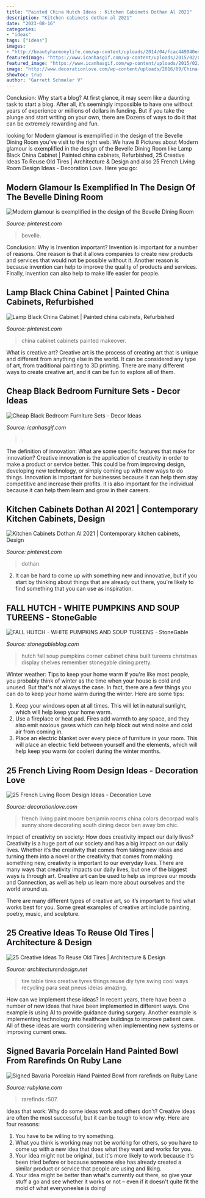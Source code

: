 ```yaml
---
title: "Painted China Hutch Ideas : Kitchen Cabinets Dothan Al 2021"
description: "Kitchen cabinets dothan al 2021"
date: "2023-08-16"
categories:
- "ideas"
tags: ["ideas"]
images:
- "http://beautyharmonylife.com/wp-content/uploads/2014/04/fcac449940ed0a8daaff39ee5c183ad6.jpg"
featuredImage: "https://www.icanhasgif.com/wp-content/uploads/2015/02/Cheap-Black-Bedroom-Furniture-Sets.jpg"
featured_image: "https://www.icanhasgif.com/wp-content/uploads/2015/02/Cheap-Black-Bedroom-Furniture-Sets.jpg"
image: "http://www.decorationlove.com/wp-content/uploads/2016/09/China-White-Benjamin-Moore-Paint-Color.jpg"
ShowToc: true
author: "Garrett Schmeler V"
---
```



Conclusion: Why start a blog?
At first glance, it may seem like a daunting task to start a blog. After all, it’s seemingly impossible to have one without years of experience or millions of dollars in funding. But if you take the plunge and start writing on your own, there are Dozens of ways to do it that can be extremely rewarding and fun.

	

		
looking for Modern glamour is exemplified in the design of the Bevelle Dining Room you've visit to the right web. We have 8 Pictures about Modern glamour is exemplified in the design of the Bevelle Dining Room like Lamp Black China Cabinet | Painted china cabinets, Refurbished, 25 Creative Ideas To Reuse Old Tires | Architecture &amp; Design and also 25 French Living Room Design Ideas - Decoration Love. Here you go:
		
    
## Modern Glamour Is Exemplified In The Design Of The Bevelle Dining Room

<img loading=lazy src="https://i.pinimg.com/736x/c3/f6/61/c3f661296bb468ca1d5c71434a62d529.jpg" onerror="this.onerror=null;this.src='https://tse3.mm.bing.net/th?id=OIP.1LEsQiO7Ky3itpvV94X8ewHaJ4&amp;pid=15.1';" alt="Modern glamour is exemplified in the design of the Bevelle Dining Room">

_Source: pinterest.com_

>bevelle. 

	

Conclusion: Why is Invention important?
Invention is important for a number of reasons. One reason is that it allows companies to create new products and services that would not be possible without it. Another reason is because invention can help to improve the quality of products and services. Finally, invention can also help to make life easier for people.

    
## Lamp Black China Cabinet | Painted China Cabinets, Refurbished

<img loading=lazy src="https://i.pinimg.com/736x/8f/30/9f/8f309f6fa97f659ec69ee333e7481159.jpg" onerror="this.onerror=null;this.src='https://tse3.mm.bing.net/th?id=OIP.WUxH3x72eBpUDHrrxH-q8AHaKL&amp;pid=15.1';" alt="Lamp Black China Cabinet | Painted china cabinets, Refurbished">

_Source: pinterest.com_

>china cabinet cabinets painted makeover. 

	

What is creative art?
Creative art is the process of creating art that is unique and different from anything else in the world. It can be considered any type of art, from traditional painting to 3D printing. There are many different ways to create creative art, and it can be fun to explore all of them.

    
## Cheap Black Bedroom Furniture Sets - Decor Ideas

<img loading=lazy src="https://www.icanhasgif.com/wp-content/uploads/2015/02/Cheap-Black-Bedroom-Furniture-Sets.jpg" onerror="this.onerror=null;this.src='https://tse4.mm.bing.net/th?id=OIP.I6oBY3t8Qf_uv362kiGxoQHaFj&amp;pid=15.1';" alt="Cheap Black Bedroom Furniture Sets - Decor Ideas">

_Source: icanhasgif.com_

>. 

	

The definition of innovation: What are some specific features that make for innovation?
Creative innovation is the application of creativity in order to make a product or service better. This could be from improving design, developing new technology, or simply coming up with new ways to do things. Innovation is important for businesses because it can help them stay competitive and increase their profits. It is also important for the individual because it can help them learn and grow in their careers.

    
## Kitchen Cabinets Dothan Al 2021 | Contemporary Kitchen Cabinets, Design

<img loading=lazy src="https://i.pinimg.com/736x/6f/3c/76/6f3c76859b6cdd6fe6b5cf9c68688c11.jpg" onerror="this.onerror=null;this.src='https://tse4.mm.bing.net/th?id=OIP.xqq_MHwXLq_6Zde9lEK_dQHaLE&amp;pid=15.1';" alt="Kitchen Cabinets Dothan Al 2021 | Contemporary kitchen cabinets, Design">

_Source: pinterest.com_

>dothan. 

	

2. It can be hard to come up with something new and innovative, but if you start by thinking about things that are already out there, you're likely to find something that you can use as inspiration. 

    
## FALL HUTCH - WHITE PUMPKINS AND SOUP TUREENS - StoneGable

<img loading=lazy src="https://i0.wp.com/2.bp.blogspot.com/-zOWOteksnGY/UlNWL5RQ2OI/AAAAAAAAjHc/CKldJT6sj0c/s1600/DSC_0379.JPG" onerror="this.onerror=null;this.src='https://tse3.mm.bing.net/th?id=OIP.n0P0Hh1HlrhS5M_43FHaKgHaLM&amp;pid=15.1';" alt="FALL HUTCH - WHITE PUMPKINS AND SOUP TUREENS - StoneGable">

_Source: stonegableblog.com_

>hutch fall soup pumpkins corner cabinet china built tureens christmas display shelves remember stonegable dining pretty. 

	

Winter weather: Tips to keep your home warm
If you're like most people, you probably think of winter as the time when your house is cold and unused. But that's not always the case. In fact, there are a few things you can do to keep your home warm during the winter. Here are some tips:
1) Keep your windows open at all times. This will let in natural sunlight, which will help keep your home warm.
2) Use a fireplace or heat pad. Fires add warmth to any space, and they also emit noxious gases which can help block out wind noise and cold air from coming in.
3) Place an electric blanket over every piece of furniture in your room. This will place an electric field between yourself and the elements, which will help keep you warm (or cooler) during the winter months.

    
## 25 French Living Room Design Ideas - Decoration Love

<img loading=lazy src="http://www.decorationlove.com/wp-content/uploads/2016/09/China-White-Benjamin-Moore-Paint-Color.jpg" onerror="this.onerror=null;this.src='https://tse2.mm.bing.net/th?id=OIP.JQE2eS6nidPhXTZRqAbzIAHaKD&amp;pid=15.1';" alt="25 French Living Room Design Ideas - Decoration Love">

_Source: decorationlove.com_

>french living paint moore benjamin rooms china colors decorpad walls sunny shore decorating south dining decor ben away bm chic. 

	

Impact of creativity on society: How does creativity impact our daily lives?
Creativity is a huge part of our society and has a big impact on our daily lives. Whether it’s the creativity that comes from taking new ideas and turning them into a novel or the creativity that comes from making something new, creativity is important to our everyday lives.
There are many ways that creativity impacts our daily lives, but one of the biggest ways is through art. Creative art can be used to help us improve our moods and Connection, as well as help us learn more about ourselves and the world around us.

There are many different types of creative art, so it’s important to find what works best for you. Some great examples of creative art include painting, poetry, music, and sculpture.

    
## 25 Creative Ideas To Reuse Old Tires | Architecture &amp; Design

<img loading=lazy src="http://beautyharmonylife.com/wp-content/uploads/2014/04/fcac449940ed0a8daaff39ee5c183ad6.jpg" onerror="this.onerror=null;this.src='https://tse1.mm.bing.net/th?id=OIP.GiAGEIMhbgzzmc_l65y9jAHaJ6&amp;pid=15.1';" alt="25 Creative Ideas To Reuse Old Tires | Architecture &amp; Design">

_Source: architecturendesign.net_

>tire table tires creative tyres things reuse diy tyre swing cool ways recycling para seat pneus ideias amazing. 

	

How can we implement these ideas?
In recent years, there have been a number of new ideas that have been implemented in different ways. One example is using AI to provide guidance during surgery. Another example is implementing technology into healthcare buildings to improve patient care. All of these ideas are worth considering when implementing new systems or improving current ones.

    
## Signed Bavaria Porcelain Hand Painted Bowl From Rarefinds On Ruby Lane

<img loading=lazy src="https://cdn0.rubylane.com/shops/rarefinds/R507-6.1L.jpg" onerror="this.onerror=null;this.src='https://tse4.mm.bing.net/th?id=OIP.9cX2j-0hLYwgAznxARx-wQHaHa&amp;pid=15.1';" alt="Signed Bavaria Porcelain Hand Painted Bowl from rarefinds on Ruby Lane">

_Source: rubylane.com_

>rarefinds r507. 

	

Ideas that work: Why do some ideas work and others don't?
Creative ideas are often the most successful, but it can be tough to know why. Here are four reasons:
1. You have to be willing to try something.
2. What you think is working may not be working for others, so you have to come up with a new idea that does what they want and works for you.
3. Your idea might not be original, but it's more likely to work because it's been tried before or because someone else has already created a similar product or service that people are using and liking.
4. Your idea might be better than what's currently out there, so give your stuff a go and see whether it works or not – even if it doesn't quite fit the mold of what everyoneelse is doing!

